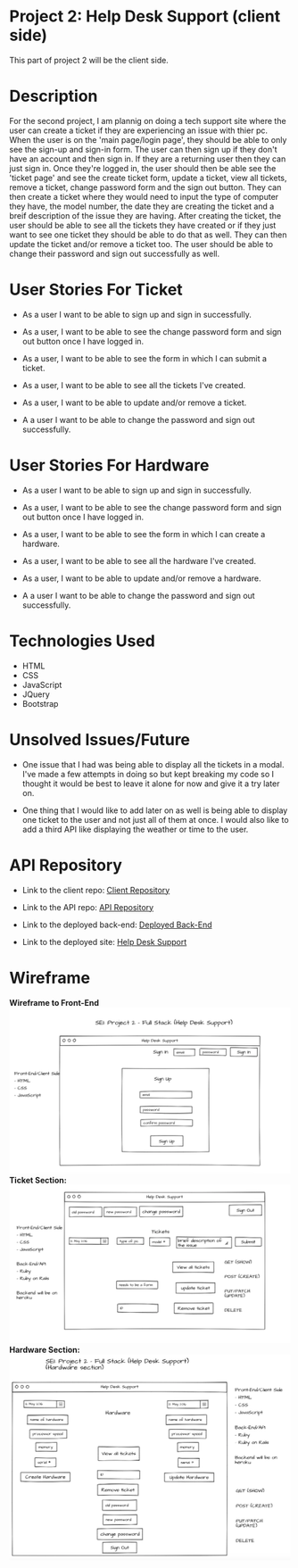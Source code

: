 # **Project 2: Help Desk Support (client side)**

This part of project 2 will be the client side.

# **Description**
For the second project, I am plannig on doing a tech support site where the user can create a ticket if they are experiencing an issue with thier pc. When the user is on the 'main page/login page', they should be able to only see the sign-up and sign-in form. The user can then sign up if they don't have an account and then sign in. If they are a returning user then they can just sign in. Once they're logged in, the user should then be able see the 'ticket page' and see the create ticket form, update a ticket, view all tickets, remove a ticket, change password form and the sign out button. They can then create a ticket where they would need to input the type of computer they have, the model number, the date they are creating the ticket and a breif description of the issue they are having. After creating the ticket, the user should be able to see all the tickets they have created or if they just want to see one ticket they should be able to do that as well. They can then update the ticket and/or remove a ticket too. The user should be able to change their password and sign out successfully as well.

# **User Stories For Ticket**

- As a user I want to be able to sign up and sign in successfully.

- As a user, I want to be able to see the change password form and sign out button once I have logged in.

- As a user, I want to be able to see the form in which I can submit a ticket.

- As a user, I want to be able to see all the tickets I've created.

- As a user, I want to be able to update and/or remove a ticket.

- A a user I want to be able to change the password and sign out successfully.

# **User Stories For Hardware**

- As a user I want to be able to sign up and sign in successfully.

- As a user, I want to be able to see the change password form and sign out button once I have logged in.

- As a user, I want to be able to see the form in which I can create a hardware.

- As a user, I want to be able to see all the hardware I've created.

- As a user, I want to be able to update and/or remove a hardware.

- A a user I want to be able to change the password and sign out successfully.

# **Technologies Used**
- HTML
- CSS
- JavaScript
- JQuery
- Bootstrap

# **Unsolved Issues/Future**
- One issue that I had was being able to display all the tickets in a modal. I've made a few attempts in doing so but kept breaking my code so I thought it would be best to leave it alone for now and give it a try later on.

- One thing that I would like to add later on as well is being able to display one ticket to the user and not just all of them at once. I would also like to add a third API like displaying the weather or time to the user.

# **API Repository**
- Link to the client repo: [Client Repository](https://github.com/Nancy4510/project2_client)

- Link to the API repo: [API Repository](https://github.com/Nancy4510/project2_api)

- Link to the deployed back-end: [Deployed Back-End](https://peaceful-cove-13394.herokuapp.com)

- Link to the deployed site: [Help Desk Support](https://nancy4510.github.io/project2_client/)

# **Wireframe**
**Wireframe to Front-End**
![Login Page](login-page.png)
**Ticket Section:**
![Ticket Page](ticket-page.png)
**Hardware Section:**
![Ticket Page](hardwareSection.png)
